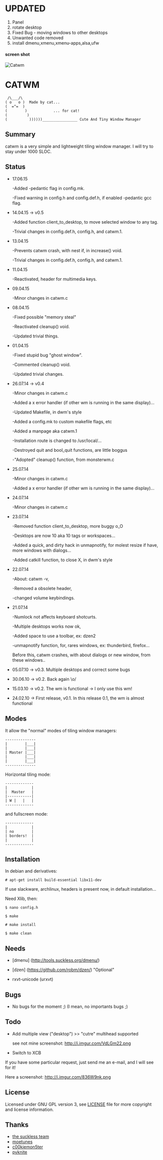 UPDATED
========

 1. Panel
 2. rotate desktop
 3. Fixed Bug -  moving windows to other desktops
 4. Unwanted code removed
 5. install dmenu,xmenu,xmenu-apps,alsa,ufw 

#### screen shot
 
![Catwm](https://github.com/viyoriya/catwm/blob/master/screenshots/2021-07-12-21-52-54.png)

CATWM
=====

     /\___/\
    ( o   o )  Made by cat...
    (  =^=  )
    (        )            ... for cat!
    (         )
    (          ))))))________________ Cute And Tiny Window Manager

Summary
-------

catwm is a very simple and lightweight tiling window manager.
I will try to stay under 1000 SLOC.

Status
------
* 17.06.15

   -Added -pedantic flag in config.mk.

   -Fixed warning in config.h and config.def.h, if enabled -pedantic gcc flag.

* 14.04.15 -> v0.5

   -Added function client_to_desktop, to move selected window to any tag.

   -Trivial changes in config.def.h, config.h, and catwm.1.

* 13.04.15

   -Prevents catwm crash, with nest if, in increase() void.

   -Trivial changes in config.def.h, config.h, and catwm.1.

* 11.04.15

   -Reactivated, header for multimedia keys.

* 09.04.15

   -Minor changes in catwm.c

* 08.04.15

   -Fixed possible "memory steal"

   -Reactivated cleanup() void.

   -Updated trivial things.

* 01.04.15

   -Fixed stupid bug "ghost window".

   -Commented cleanup() void.

   -Updated trivial changes.

* 26.07.14 -> v0.4

   -Minor changes in catwm.c

   -Added a x error handler (if other wm is running in the same display)...

   -Updated Makefile, in dwm's style

   -Added a config.mk to custom makefile flags, etc

   -Added a manpage aka catwm.1

   -Installation route is changed to /usr/local/...

   -Destroyed quit and bool_quit functions, are little boggus

   -"Adopted" cleanup() function, from monsterwm.c

* 25.07.14

   -Minor changes in catwm.c

   -Added a x error handler (if other wm is running in the same display)...

* 24.07.14

   -Minor changes in catwm.c
  
* 23.07.14

   -Removed function client_to_desktop, more buggy o_O

   -Desktops are now 10 aka 10 tags or workspaces...

   -Added a quick, and dirty hack in unmapnotify, for molest resize if have, more windows with dialogs...
  
   -Added catkill function, to close X, in dwm's style

* 22.07.14

   -About: catwm -v,

   -Removed a obsolete header,

   -changed volume keybindings.

* 21.07.14
  
   -Numlock not affects keyboard shotcurts. 

   -Multiple desktops works now ok,

   -Added space to use a toolbar, ex: dzen2 

   -unmapnotify function, for, rares windows, ex: thunderbird, firefox...

    Before this, catwm crashes, with about dialogs or new window, from these windows..

 * 05.07.10 -> v0.3. Multiple desktops and correct some bugs
 * 30.06.10 -> v0.2. Back again \o/
 * 15.03.10 -> v0.2. The wm is functional -> I only use this wm!
 * 24.02.10 -> First release, v0.1. In this release 0.1, the wm is almost functional

Modes
-----

It allow the "normal" modes of tiling window managers:

    --------------
    |        |___|
    |        |___|
    | Master |___|
    |        |___|
    |        |___|
    --------------

Horizontal tiling mode:

    -------------
    |           |
    |  Master   |
    |-----------|
    | W |   |   |
    -------------

and fullscreen mode:

    -------------
    |           |
    | no        |
    | borders!  |
    |           |
    -------------

Installation
------------

In debian and derivatives: 

    # apt-get install build-essential libx11-dev

If use slackware, archlinux, headers is present now, in default installation...

Need Xlib, then:

    $ nano config.h
    
    $ make
    
    # make install

    $ make clean

Needs
-----
 * [dmenu] (http://tools.suckless.org/dmenu/)

 * [dzen] (https://github.com/robm/dzen/) "Optional"

 * rxvt-unicode (urxvt)

Bugs
----
 * No bugs for the moment ;) (I mean, no importants bugs ;)

Todo
----
 * Add multiple view ("desktop") >> "cutre" multihead supported

   see not mine screenshot: http://i.imgur.com/VdLGm22.png

 * Switch to XCB

If you have some particular request, just send me an e-mail, and I will see for it!

Here a screenshot: http://i.imgur.com/836W9nk.png

License
-------

Licensed under GNU GPL version 3, see [LICENSE][law] file for more copyright and license information.

  [law]: https://raw.githubusercontent.com/djmasde/catwm/master/LICENSE

Thanks
------

 * [the suckless team](http://suckless.org/)
 * [moetunes](https://github.com/moetunes)
 * [c00kiemon5ter](https://github.com/c00kiemon5ter)
 * [pyknite](https://github.com/pyknite)
